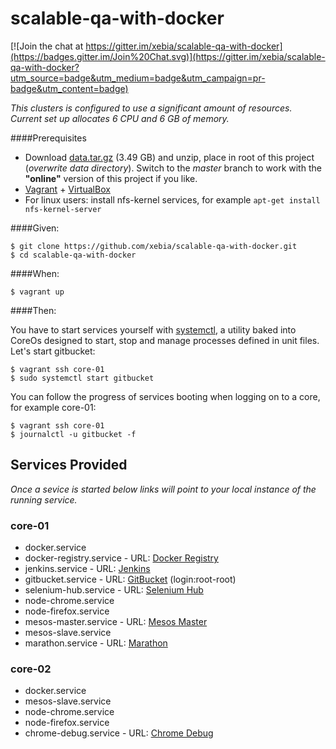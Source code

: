 # scalable-qa-with-docker

[![Join the chat at https://gitter.im/xebia/scalable-qa-with-docker](https://badges.gitter.im/Join%20Chat.svg)](https://gitter.im/xebia/scalable-qa-with-docker?utm_source=badge&utm_medium=badge&utm_campaign=pr-badge&utm_content=badge)

_This clusters is configured to use a significant amount of resources.
Current set up allocates 6 CPU and 6 GB of memory._

####Prerequisites

- Download [data.tar.gz](http://bit.ly/data-scale-qa) (3.49 GB) and unzip, place in root of this project (_overwrite data directory_). Switch to the _master_ branch to work with the **"online"** version of this project if you like.
- [Vagrant](https://www.vagrantup.com/) + [VirtualBox](https://www.virtualbox.org/)
- For linux users: install nfs-kernel services, for example ```apt-get install nfs-kernel-server```

####Given:

    $ git clone https://github.com/xebia/scalable-qa-with-docker.git
    $ cd scalable-qa-with-docker

####When:

    $ vagrant up

####Then:

You have to start services yourself with [systemctl](https://coreos.com/docs/launching-containers/launching/getting-started-with-systemd/), a utility baked into CoreOs designed to start, stop and manage processes defined in unit files. Let's start gitbucket:

    $ vagrant ssh core-01
    $ sudo systemctl start gitbucket

You can follow the progress of services booting when logging on to a core, for example core-01:

    $ vagrant ssh core-01
    $ journalctl -u gitbucket -f

## Services Provided

_Once a sevice is started below links will point to your local instance of the running service._

### core-01

- docker.service
- docker-registry.service - URL: [Docker Registry](http://172.17.8.101:5000/v2/_catalog)
- jenkins.service - URL: [Jenkins](http://172.17.8.101:8080)
- gitbucket.service - URL: [GitBucket](http://172.17.8.101:8081) (login:root-root)
- selenium-hub.service - URL: [Selenium Hub](http://172.17.8.101:4444/grid/console)
- node-chrome.service
- node-firefox.service
- mesos-master.service - URL: [Mesos Master](http://172.17.8.101:5050)
- mesos-slave.service
- marathon.service - URL: [Marathon](http://172.17.8.101:8082)

### core-02

- docker.service
- mesos-slave.service
- node-chrome.service
- node-firefox.service
- chrome-debug.service - URL: [Chrome Debug](http://172.17.8.101:4448/grid/console)
